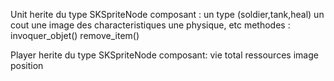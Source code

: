
  
  Unit herite du type SKSpriteNode
  composant :
    un type (soldier,tank,heal)
    un cout
    une image
    des characteristiques
    une physique, etc
  methodes :
    invoquer_objet()
    remove_item()

  Player herite du type SKSpriteNode
  composant:
    vie
    total ressources
    image
    position
